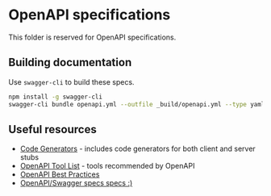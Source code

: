 # OpenAPI specifications

This folder is reserved for OpenAPI specifications.

## Building documentation

Use ```swagger-cli``` to build these specs.

```Bash
npm install -g swagger-cli
swagger-cli bundle openapi.yml --outfile _build/openapi.yml --type yaml --dereference
```

## Useful resources

* [Code Generators](https://github.com/OpenAPITools/openapi-generator#overview) - includes code generators for both client and server stubs
* [OpenAPI Tool List](https://openapi.tools/) - tools recommended by OpenAPI
* [OpenAPI Best Practices](https://oai.github.io/Documentation/best-practices.html)
* [OpenAPI/Swagger specs specs :)](https://swagger.io/docs/specification/about/)